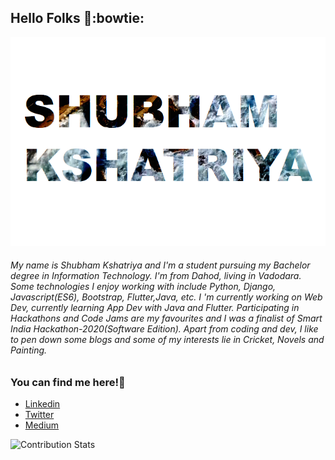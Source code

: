 ## Hello Folks 👋:bowtie:

![#me](sk.PNG)
###### My name is Shubham Kshatriya and I'm a student pursuing my Bachelor degree in Information Technology. I'm from Dahod, living in Vadodara. Some technologies I enjoy working with include Python, Django, Javascript(ES6), Bootstrap, Flutter,Java, etc. I 'm currently working on Web Dev, currently learning App Dev with Java and Flutter. Participating in Hackathons and Code Jams are my favourites and I was a finalist of Smart India Hackathon-2020(Software Edition). Apart from coding and dev, I like to pen down some blogs and some of my interests lie in Cricket, Novels and Painting.

### You can find me here!:blue_heart:
- [Linkedin ](https://www.linkedin.com/in/shubhamkshatriya25/)
- [Twitter ](https://twitter.com/shubhHAM_)
- [ Medium ](https://medium.com/@shubhamkshatriya521)

![Contribution Stats](https://github-contribution-stats.vercel.app/api/?username=shubhamkshatriya25)
<!--
**shubhamkshatriya25/shubhamkshatriya25** is a ✨ _special_ ✨ repository because its `README.md` (this file) appears on your GitHub profile.

Here are some ideas to get you started:

- 🔭 I’m currently working on ...
- 🌱 I’m currently learning ...
- 👯 I’m looking to collaborate on ...
- 🤔 I’m looking for help with ...
- 💬 Ask me about ...
- 📫 How to reach me: ...
- 😄 Pronouns: ...
- ⚡ Fun fact: ...
-->
